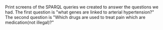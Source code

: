Print screens of the SPARQL queries we created to answer the questions we had. 
The first question is "what genes are linked to arterial hypertension?"
The second question is "Which drugs are used to treat pain which are medication(not illegal)?"
